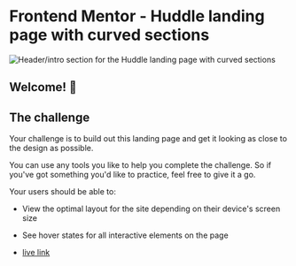 # Frontend Mentor - Huddle landing page with curved sections

![Header/intro section for the Huddle landing page with curved sections](./design/desktop-preview.jpg)

## Welcome! 👋

## The challenge

Your challenge is to build out this landing page and get it looking as close to the design as possible.

You can use any tools you like to help you complete the challenge. So if you've got something you'd like to practice, feel free to give it a go.

Your users should be able to: 

- View the optimal layout for the site depending on their device's screen size
- See hover states for all interactive elements on the page


- [live link](https://huddle-landing-page-with-curved-sections-7nhd.onrender.com)

